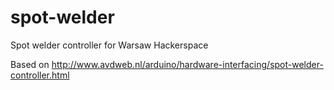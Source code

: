 # spot-welder
Spot welder controller for Warsaw Hackerspace

Based on http://www.avdweb.nl/arduino/hardware-interfacing/spot-welder-controller.html
